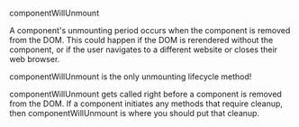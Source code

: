 componentWillUnmount

A component's unmounting period occurs when the component is removed from the DOM. This could happen if the DOM is rerendered without the component, or if the user navigates to a different website or closes their web browser.

componentWillUnmount is the only unmounting lifecycle method!

componentWillUnmount gets called right before a component is removed from the DOM. If a component initiates any methods that require cleanup, then componentWillUnmount is where you should put that cleanup.
